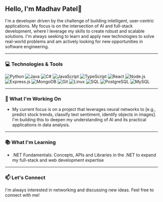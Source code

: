 ##  Hello, I'm Madhav Patel👋

I'm a developer driven by the challenge of building intelligent, user-centric applications. My focus is on the intersection of AI and full-stack development, where I leverage my skills to create robust and scalable solutions. I'm always seeking to learn and apply new technologies to solve real-world problems and am actively looking for new opportunities in software engineering.

---

### 💻 Technologies & Tools

![Python](https://img.shields.io/badge/-Python-3776AB?style=flat&logo=python&logoColor=white)
![Java](https://img.shields.io/badge/-Java-007396?style=flat&logo=java&logoColor=white)
![C#](https://img.shields.io/badge/-C%23-239120?style=flat&logo=c-sharp&logoColor=white)
![JavaScript](https://img.shields.io/badge/-JavaScript-F7DF1E?style=flat&logo=javascript&logoColor=black)
![TypeScript](https://img.shields.io/badge/-TypeScript-007ACC?style=flat&logo=typescript&logoColor=white)
![React](https://img.shields.io/badge/-React-61DAFB?style=flat&logo=react&logoColor=black)
![Node.js](https://img.shields.io/badge/-Node.js-339933?style=flat&logo=node.js&logoColor=white)
![Express.js](https://img.shields.io/badge/-Express.js-000000?style=flat&logo=express&logoColor=white)
![MongoDB](https://img.shields.io/badge/-MongoDB-47A248?style=flat&logo=mongodb&logoColor=white)
![Git](https://img.shields.io/badge/-Git-F1502F?style=flat&logo=git&logoColor=white)
![Linux](https://img.shields.io/badge/-Linux-FCC624?style=flat&logo=linux&logoColor=black)
![SQL](https://img.shields.io/badge/-SQL-4479A1?style=flat&logo=postgresql&logoColor=white)
![PostgreSQL](https://img.shields.io/badge/-PostgreSQL-4169E1?style=flat&logo=postgresql&logoColor=white)
![MySQL](https://img.shields.io/badge/-MySQL-4479A1?style=flat&logo=mysql&logoColor=white)

---

### 🚀 What I'm Working On

- My current focus is on a project that leverages neural networks to [e.g., predict stock trends, classify text sentiment, identify objects in images]. I'm building this to deepen my understanding of AI and its practical applications in data analysis.

---

### 📚 What I'm Learning

- .NET Fundamentals: Concepts, APIs and Libraries in the .NET to expand my full-stack and web development expertise

---

### 📫 Let's Connect

I'm always interested in networking and discussing new ideas. Feel free to connect with me!
